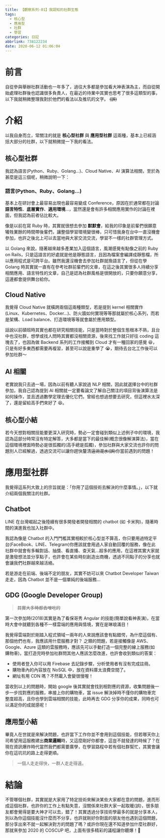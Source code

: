 ```yaml
---
title: 【觀察系列-01】我認知的社群生態
tags:
  - 核心型
  - 應用型
  - 社群
  - 學習
categories: 日記
abbrlink: 738122234
date: 2020-06-12 01:06:04
---
```



# 前言

自從參與舉辦社群活動也一年多了，過往大多都是參加看大神表演為主，而自從開始處理社群後也認識很多負責人，在最近的待業中其實也思考了很多這類型的事，以下我就稍微整理我對於他們的看法以及推坑的文字。 ~~(誤)~~

<!-- more -->

# 介紹

以我自身而立，常關注的就是 **核心型社群** 與 **應用型社群** 這兩種，基本上已經涵括大部分的社群，以下就稍微提一下我的看法。

## 核心型社群

我認為語言(Python、Ruby、Golang...)、Cloud Native、AI 演算法相關，至於為甚麼是這三個呢，稍微說明一下：

### 語言(Python、Ruby、Golang...)

基本上在研討會上最容易出現也最容易變成 Conference，原因在於通常都在討論**語言特性**、**底層實作**、**適用環境**...，當然還是會有許多相關應用實作的討論在裡面，但我認為前者佔比較大。

像是以前在寫 Ruby 時，其實就很想去參加 **默默會**，給我的印象是前輩們很願意犧牲業餘的時間帶後輩們，讓整個學習環境變很棒，只可惜我身在台中一直沒機會參加，也許之後北上可以去當地與大家交流交流，學習不一樣的社群管理方式。

以 Golang 來說，隨著越來越多產業加入這個語言，風潮感覺有點像之前的 Ruby on Rails，只是這語言的好處就是他是靜態語言，且因為檔案會編譯成靜態檔，所以應用程式是可跨平台。雖然我還沒機會去參加社群就換語言了，但從在學 Golang 時其實就一直有在參考社群前輩們的文章，在這之後其實很多人持續分享相關應用、語言特性的文章，自己是認為社群風格是很開放的，只要你願意分享，這邊都會提供舞台給你。

## Cloud Native

我覺得 Cloud Native 就橫跨兩個這兩種類型，若是提到 kernel 相關實作(Linux、Kubernetes、Docker...)、防火牆如何實現等等那就屬於核心系列，而若是架構、Load balance、打造環境等等就會屬於應用類型。

話說以前碩班時其實也都在研究相關技能，只是當時對於整個生態根本不熟，且台中也沒社群，想學或找人問時其實都沒相關資源，後來找工作就只好往 coding 這塊去了，也因為做 Backend 系列的工作接觸到 Cloud 才有一種回家的感覺 😆，只是有好多東西都需要再複習，甚至可以說是重學了 😭，期待去台北工作後可以參加社群～

## AI 相關

老實說我只去過一場，因為以前有聽人家說過 NLP 相關，因此就選擇台中的社群參加，我自己認為提到 AI 相關就一定要看論文了解自己關注的項目背後演算法是如何操作，並且透過數學定理去優化它們，曾經也想過想要去研究，但這裡水太深了，還是留給高手們來好了 😆。

## 核心型小結

若今天想對相關技能要更深入研究時，勢必一定會碰到類似上述例子中的環境，我認為這部分時常沒有特定解答，大多都是當下的最佳解(概念很像解演算法)，當在這個環境裡面時勢必是很孤獨的(高手總是孤獨)，參加社群與大家交流也許你的問題別人已經解過，透過交流可以讓你趕快釐清~~這淌混水(誤)~~你當前遇到的問題！

# 應用型社群

我覺得這系列大致上的宗旨就是：「你用了這個技術去解決的什麼事情。」，以下就介紹兩個我關注的社群。

## Chatbot

LINE 在台灣崛起之後陸續有很多開發者開發相關的 chatbot (如 卡米狗)，隨著時間的演進我也加入社群中。

我認為像是 Chatbot 的入門門檻其實相較於核心型並不算高，你只要用過特定平台(FaceBook、LINE、Telegram)你應該就會用過人家自動回覆的服務，像在此社群中就會有多輪對話、抽獎、看直播、查天氣...超多的應用，在這裡其實大家就是激發想法並分享點子，也許會在某些時刻創造出商機，透過不同點子的分享也就會讓我們社群越來越活絡。

若是游走在前端、後端不定的朋友，其實不妨可以來 Chatbot Developer Taiwan 走走，因為 Chatbot 並不是一個單純的後端服務...

## GDG (Google Developer Group)

> ~~其實大多時都去噌吃的~~

第一次參加時(2018)其實是為了看保哥秀 Angular 的技能(簡單說看神表演)，在當時大會中就聽到各種不一樣雲端的應用與情境，實在是琳琅滿目！

我覺得雲端對於剛踏入程式領域一兩年的人來說應該會有點錯愕，為什麼這個有、那個他們也有，我應該用什麼服務才對？ 之類的問題，若是接觸像是 AWS、Google、Azure 這類的雲服務時，應該先可以手動打造一個完整的線上服務(如 購物車)，當打造完時參加社群問其他人應該怎麼改進，也許會收到類似的答案：

- 使用者登入你可以用 Firebase 去記錄步驟，分析使用者有沒有完成註冊。
- 購物車內的內容放在 NoSQL 中，放在資料庫太浪費空間了。
- 網址有用 CDN 嗎？不然載入會變很慢喔！

當收到以上的問題時，開始 google 後其實就會找到相對應的資源，收集問題後一步一步找對應的服務，串接上你的購物車，當 issue 解決掉時不僅你的購物車完整度超高，且你也學到雲端相關的技能，此時再去 GDG 分享你的成果，同時也可以滿足你的成就感呢！

## 應用型小結

畢竟人在世就是來解決問題，也許當下工作你並不會用到這個技能，但若哪天你上司希望用這服務建出**商業邏輯**時，又這麼剛好你都會，這豈不就發達的時候了？在現在資訊爆炸時代當然我們都需要廣學，在學習路程中若有個社群幫忙，其實會讓你在這坑坑的路上走得更順。

> 一個人走走得快，一群人走走得遠。

# 結論

不管哪個社群，其實就是大家用了特定技術來解決某些大家都在意的問題，進而形成這個社群，也許你的工作上有點失意，沒關係來社群大家一起取暖(誤)，很多朋友都會覺得是要大神才可以去，錯了！其實透過分享技術學最多的就是分享本人，別以為你這個技能沒什麼而不分享，也許就剛好你對面的朋友他也遇到這個問題，那分享出來不就一起解決對方的問題了嗎？或許你現在還不知道參加什麼社群好，那就來參加 2020 的 COSCUP 吧，上面有很多精彩的議程讓你聽爆！🎉
